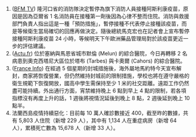 1. ([BFM TV](https://tinyurl.com/yj8v9v2g)) 隆河口省的消防隊決定暫停為旗下消防人員接種阿斯利康疫苗，原因是因為亞爾省 1 名消防員在接種第一劑後因為心律不整而住院。消防與救援部門負責人指出這是一種「預防措施」，暫停接種不代表停止接種該疫苗，而是等候衛生當局確切的回應再做決定。隨後總統馬克宏也在記者會上宣布暫停接種阿斯利康疫苗 24 小時，等候明天下午歐洲藥品管理局對於該疫苗更近一步的評估建議。
1. ([Actu.fr](http://bit.ly/3li1NzT)) 位於塞納與馬恩省城市默倫 (Melun) 的綜合醫院，今日再轉移 2 名病患到奧克西塔尼大區位於塔布 (Tarbes) 與卡奧爾 (Cahors) 的綜合醫院。
1. ([France Info](http://bit.ly/38ELWWQ)) 在經過 5 個星期的封城措施後，海外屬地馬約特今天宣布解封，商家將恢復營業，但仍然維持封城前的限制措施，學校也將在遵守嚴格的衛生規範下恢復開放，國高中學生需保持至少 1 米的社交距離。遠距工作仍然盡可能持續。外出通行方面，宵禁維持晚上 6 點到早上 4 點的限制，若各項指標沒有再度上升的話，1 週後將視情況延後到晚上 8 點，2 週後延到晚上 10 點半。
1. 法蘭西島疫情持續惡化：目前每 10 萬人確診數接近 400，截至昨的數據，共有 5,803 人住院（新增 229 人），其中有 1,134 人在重症病房（新增 64 人），累積死亡數為 15,678 人（新增 33 人）。